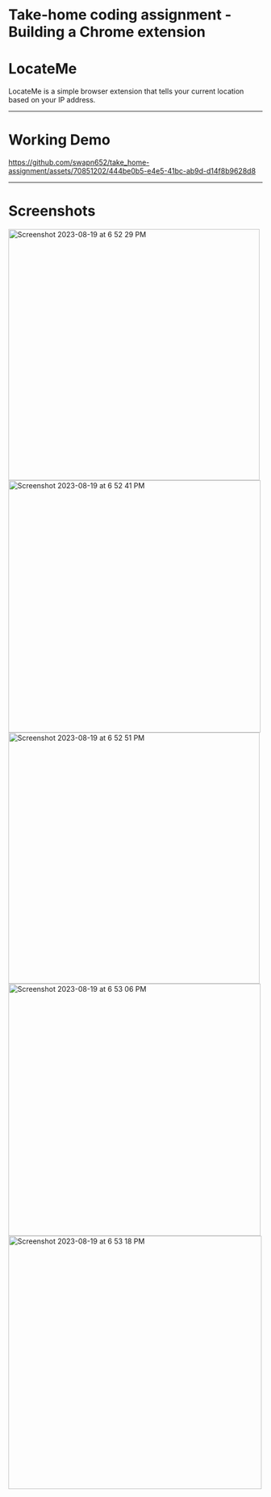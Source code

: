# Take-home coding assignment - Building a Chrome extension

# LocateMe

LocateMe is a simple browser extension that tells your current location based on your IP address.

---

# Working Demo
https://github.com/swapn652/take_home-assignment/assets/70851202/444be0b5-e4e5-41bc-ab9d-d14f8b9628d8

---
# Screenshots
<img width="498" alt="Screenshot 2023-08-19 at 6 52 29 PM" src="https://github.com/swapn652/take_home-assignment/assets/70851202/92b16355-1870-4527-b65e-745d79bc143e">
<img width="500" alt="Screenshot 2023-08-19 at 6 52 41 PM" src="https://github.com/swapn652/take_home-assignment/assets/70851202/65367db1-82df-4604-b2b6-3bf1212d9307">
<img width="498" alt="Screenshot 2023-08-19 at 6 52 51 PM" src="https://github.com/swapn652/take_home-assignment/assets/70851202/7c615165-969b-415d-91ec-bc8b8be2e4a7">
<img width="500" alt="Screenshot 2023-08-19 at 6 53 06 PM" src="https://github.com/swapn652/take_home-assignment/assets/70851202/9519a9b8-5852-4183-a8bb-b692174e110a">
<img width="502" alt="Screenshot 2023-08-19 at 6 53 18 PM" src="https://github.com/swapn652/take_home-assignment/assets/70851202/dfd36979-6fce-44d1-a185-988d082e9c8a">

